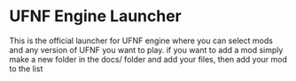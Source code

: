 # UFNF Engine Launcher
This is the official launcher for UFNF engine where you can select mods and any version of UFNF you want to play.
if you want to add a mod simply make a new folder in the docs/ folder and add your files, then add your mod to the list